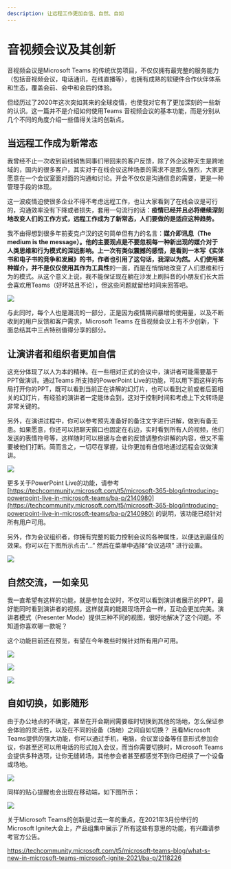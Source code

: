 ```yaml
---
description: 让远程工作更加自信、自然、自如
---
```


# 音视频会议及其创新

音视频会议是Microsoft Teams 的传统优势项目，不仅仅拥有最完整的服务能力（包括音视频会议，电话通讯，在线直播等），也拥有成熟的软硬件合作伙伴体系和生态，覆盖会前、会中和会后的体验。

但经历过了2020年这次突如其来的全球疫情，也使我对它有了更加深刻的一些新的认识。这一篇并不是介绍如何使用Teams 音视频会议的基本功能，而是分别从几个不同的角度介绍一些值得关注的创新点。

## 当远程工作成为新常态

我曾经不止一次收到前线销售同事们带回来的客户反馈，除了外企这种天生是跨地域的，国内的很多客户，其实对于在线会议这种场景的需求不是那么强烈，大家更愿意在一个会议室面对面的沟通和讨论。开会不仅仅是沟通信息的需要，更是一种管理手段的体现。

这一波疫情迫使很多企业不得不考虑远程工作，也让大家看到了在线会议是可行的，沟通效率没有下降或者损失，套用一句流行的话：**疫情已经并且必将继续深刻地改变人们的工作方式，远程工作成为了新常态，人们要做的是适应这种趋势。**

我不由得想到很多年前麦克卢汉的这句简单但有力的名言：**媒介即讯息（The medium is the message）。**他的主要观点是不要忽视每一种新出现的媒介对于人类思维和行为模式的深远影响。上一次有类似震撼的感悟，是看到一本写《实体书和电子书的竞争和发展》的书，作者也引用了这句话，我深以为然。人们使用某种媒介，并不是仅仅使用其作为**工具性**的一面，而是在悄悄地改变了人们思维和行为的模式。从这个意义上说，我不能保证现在躺在沙发上刷抖音的小朋友们长大后会喜欢用Teams（好坏姑且不论），但这些问题就留给时间来回答吧。

![](<../.gitbook/assets/图片-87.png>)

与此同时，每个人也是潮流的一部分，正是因为疫情期间暴增的使用量，以及不断收到的用户反馈和客户需求，Microsoft Teams 在音视频会议上有不少创新，下面总结其中三点特别值得分享的部分。

## 让演讲者和组织者更加自信

这充分体现了以人为本的精神。在一些相对正式的会议中，演讲者可能需要基于PPT做演讲。通过Teams 所支持的PowerPoint Live的功能，可以用下面这样的布局打开你的PPT，既可以看到当前正在讲解的幻灯片，也可以看到之前或者后面相关的幻灯片，有经验的演讲者一定能体会到，这对于控制时间和考虑上下文转场是非常关键的。

另外，在演讲过程中，你可以参考预先准备好的备注文字进行讲解，做到有备无患。如果愿意，你还可以把聊天窗口也固定在右边，实时看到所有人的视频，他们发送的表情符号等，这样随时可以根据与会者的反馈调整你讲解的内容，但又不需要被他们打断。简而言之，一切尽在掌握，让你更加有自信地通过远程会议做演讲。&#x20;

![](<../.gitbook/assets/图片-91.png>)


更多关于PowerPoint Live的功能，请参考 [https://techcommunity.microsoft.com/t5/microsoft-365-blog/introducing-powerpoint-live-in-microsoft-teams/ba-p/2140980](https://techcommunity.microsoft.com/t5/microsoft-365-blog/introducing-powerpoint-live-in-microsoft-teams/ba-p/2140980) 的说明，该功能已经针对所有用户可用。


另外，作为会议组织者，你拥有完整的能力控制会议的各种属性，以便达到最佳的效果。你可以在下图所示点击“...” 然后在菜单中选择“会议选项” 进行设置。

![](<../.gitbook/assets/图片-92.png>)

## 自然交流，一如亲见

我一直希望有这样的功能，就是参加会议时，不仅可以看到演讲者展示的PPT，最好能同时看到演讲者的视频。这样就真的能跟现场开会一样，互动会更加完美。演讲者模式（Presenter Mode）提供三种不同的视图，很好地解决了这个问题。不知道你喜欢哪一款呢？

>
这个功能目前还在预览，有望在今年晚些时候针对所有用户可用。


![](<../.gitbook/assets/图片-88.png>)

![](<../.gitbook/assets/图片-89.png>)

![](<../.gitbook/assets/图片-90.png>)

## 自如切换，如影随形

由于办公地点的不确定，甚至在开会期间需要临时切换到其他的场地，怎么保证参会体验的灵活性，以及在不同的设备（场地）之间自如切换？ 且看Microsoft Teams提供的强大功能，你可以通过手机，电脑，会议室设备等任意形式参加会议，你甚至还可以用电话的形式加入会议，而当你需要切换时，Microsoft Teams会提供多种选项，让你无缝转场，其他参会者甚至都感觉不到你已经换了一个设备或场地。

![](<../.gitbook/assets/图片-93.png>)

同样的贴心提醒也会出现在移动端，如下图所示：

![](<../.gitbook/assets/图片-97.png>)



关于Microsoft Teams的创新是过去一年的重点，在2021年3月份举行的Microsoft Ignite大会上，产品组集中展示了所有这些有意思的功能，有兴趣请参考官方公告。

<https://techcommunity.microsoft.com/t5/microsoft-teams-blog/what-s-new-in-microsoft-teams-microsoft-ignite-2021/ba-p/2118226>
